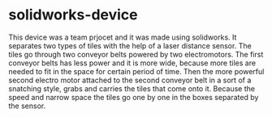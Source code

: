 # solidworks-device
This device was a team prjocet and it was made using solidworks. It separates two types of tiles with the help of a laser distance sensor. The tiles go through two conveyor belts powered by two electromotors. The first conveyor belts has less power and it is more wide, because more tiles are needed to fit in the space for certain period of time. Then the more powerful second electro motor attached to the second conveyor belt in a sort of a snatching style, grabs and carries the tiles that come onto it. Because the speed and narrow space the tiles go one by one in the boxes separated by the sensor.
